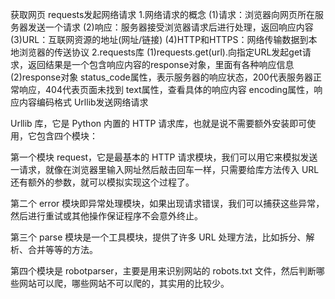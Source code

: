 获取网页
requests发起网络请求
1.网络请求的概念
(1)请求：浏览器向网页所在服务器发送一个请求
(2)响应：服务器接受浏览器请求后进行处理，返回响应内容
(3)URL：互联网资源的地址(网址/链接)
(4)HTTP和HTTPS：网络传输数据到本地浏览器的传送协议
2.requests库
(1)requests.get(url).向指定URL发起get请求，返回结果是一个包含响应内容的response对象，里面有各种响应信息
(2)response对象
status_code属性，表示服务器的响应状态，200代表服务器正常响应，404代表页面未找到
text属性，查看具体的响应内容
encoding属性，响应内容编码格式
Urllib发送网络请求

Urllib 库，它是 Python 内置的 HTTP 请求库，也就是说不需要额外安装即可使用，它包含四个模块：

第一个模块 request，它是最基本的 HTTP 请求模块，我们可以用它来模拟发送一请求，就像在浏览器里输入网址然后敲击回车一样，只需要给库方法传入 URL 还有额外的参数，就可以模拟实现这个过程了。

第二个 error 模块即异常处理模块，如果出现请求错误，我们可以捕获这些异常，然后进行重试或其他操作保证程序不会意外终止。

第三个 parse 模块是一个工具模块，提供了许多 URL 处理方法，比如拆分、解析、合并等等的方法。

第四个模块是 robotparser，主要是用来识别网站的 robots.txt 文件，然后判断哪些网站可以爬，哪些网站不可以爬的，其实用的比较少。